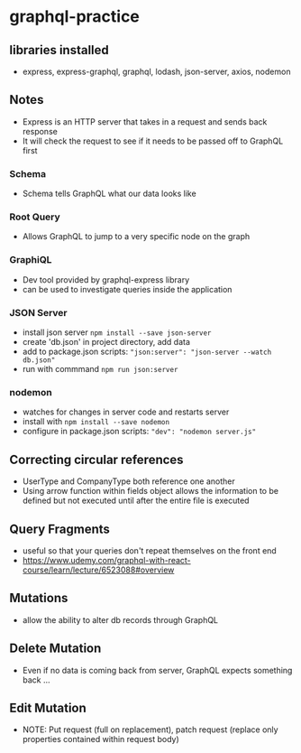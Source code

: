 # graphql-practice

## libraries installed

- express, express-graphql, graphql, lodash, json-server, axios, nodemon

## Notes

- Express is an HTTP server that takes in a request and sends back response
- It will check the request to see if it needs to be passed off to GraphQL first

### Schema

- Schema tells GraphQL what our data looks like

### Root Query

- Allows GraphQL to jump to a very specific node on the graph

### GraphiQL

- Dev tool provided by graphql-express library
- can be used to investigate queries inside the application

### JSON Server

- install json server `npm install --save json-server`
- create 'db.json' in project directory, add data
- add to package.json scripts: `"json:server": "json-server --watch db.json"`
- run with commmand `npm run json:server`

### nodemon

- watches for changes in server code and restarts server
- install with `npm install --save nodemon`
- configure in package.json scripts: `"dev": "nodemon server.js"`

## Correcting circular references

- UserType and CompanyType both reference one another
- Using arrow function within fields object allows the information to be defined but not executed until after the entire file is executed

## Query Fragments

- useful so that your queries don't repeat themselves on the front end
- https://www.udemy.com/graphql-with-react-course/learn/lecture/6523088#overview

## Mutations

- allow the ability to alter db records through GraphQL

## Delete Mutation

- Even if no data is coming back from server, GraphQL expects something back ...

## Edit Mutation

- NOTE: Put request (full on replacement), patch request (replace only properties contained within request body)
